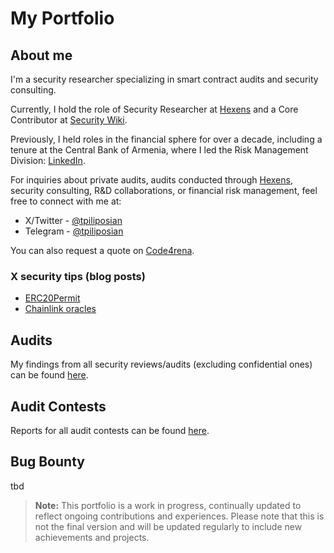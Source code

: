 # My Portfolio

## About me

I'm a security researcher specializing in smart contract audits and security consulting.

Currently, I hold the role of Security Researcher at [Hexens](https://hexens.io/) and a Core Contributor at [Security Wiki](https://wiki.r.security/). 

Previously, I held roles in the financial sphere for over a decade, including a tenure at the Central Bank of Armenia, where I led the Risk Management Division: [LinkedIn](https://www.linkedin.com/in/tpiliposyan/).

For inquiries about private audits, audits conducted through [Hexens](https://hexens.io/audits), security consulting, R&D collaborations, or financial risk management, feel free to connect with me at:
- X/Twitter - [@tpiliposian](https://twitter.com/tpiliposian) 
- Telegram - [@tpiliposian](https://t.me/tpiliposian)

You can also request a quote on [Code4rena](https://code4rena.com/@tpiliposian).

### X security tips (blog posts)

- [ERC20Permit](https://twitter.com/tpiliposian/status/1730247297416540458)
- [Chainlink oracles](https://twitter.com/tpiliposian/status/1732706349492936997)

## Audits

My findings from all security reviews/audits (excluding confidential ones) can be found [here](/findings/).

## Audit Contests

Reports for all audit contests can be found [here](/contests/).

## Bug Bounty

tbd

> **Note:** This portfolio is a work in progress, continually updated to reflect ongoing contributions and experiences. Please note that this is not the final version and will be updated regularly to include new achievements and projects.
